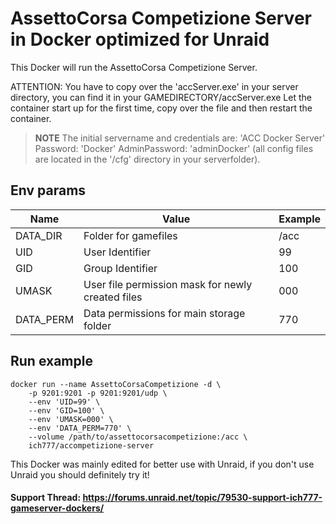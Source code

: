 # AssettoCorsa Competizione Server in Docker optimized for Unraid
This Docker will run the AssettoCorsa Competizione Server.

ATTENTION: You have to copy over the 'accServer.exe' in your server directory, you can find it in your GAMEDIRECTORY/accServer.exe
Let the container start up for the first time, copy over the file and then restart the container.

>**NOTE** The initial servername and credentials are: 'ACC Docker Server' Password: 'Docker' AdminPassword: 'adminDocker' (all config files are located in the '/cfg' directory in your serverfolder).

## Env params
| Name | Value | Example |
| --- | --- | --- |
| DATA_DIR | Folder for gamefiles | /acc |
| UID | User Identifier | 99 |
| GID | Group Identifier | 100 |
| UMASK | User file permission mask for newly created files | 000 |
| DATA_PERM | Data permissions for main storage folder | 770 |

## Run example
```
docker run --name AssettoCorsaCompetizione -d \
	-p 9201:9201 -p 9201:9201/udp \
	--env 'UID=99' \
	--env 'GID=100' \
	--env 'UMASK=000' \
	--env 'DATA_PERM=770' \
	--volume /path/to/assettocorsacompetizione:/acc \
	ich777/accompetizione-server
```

This Docker was mainly edited for better use with Unraid, if you don't use Unraid you should definitely try it!

#### Support Thread: https://forums.unraid.net/topic/79530-support-ich777-gameserver-dockers/